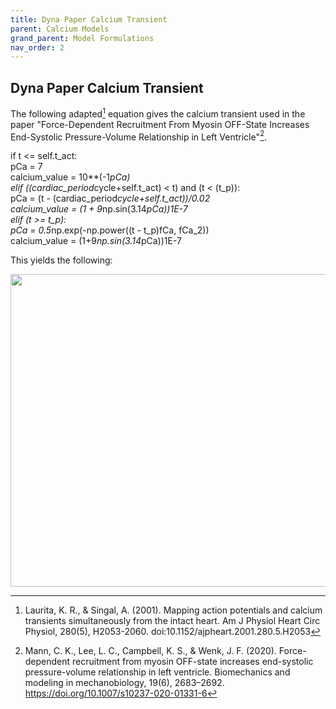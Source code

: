 ```yaml
---
title: Dyna Paper Calcium Transient
parent: Calcium Models
grand_parent: Model Formulations
nav_order: 2
---
```

Dyna Paper Calcium Transient
----------------------------
The following adapted[^1] equation gives the calcium transient used in the paper "Force-Dependent Recruitment From Myosin OFF-State Increases End-Systolic
Pressure-Volume Relationship in Left Ventricle"[^2].

if t <= self.t_act:  
          pCa = 7  
          calcium_value = 10**(-1*pCa)  
elif ((cardiac_period*cycle+self.t_act) < t) and (t < (t_p)):  
          pCa = (t - (cardiac_period*cycle+self.t_act))/0.02  
          calcium_value = (1 + 9*np.sin(3.14*pCa))1E-7  
elif (t >= t_p):  
          pCa = 0.5*np.exp(-np.power((t - t_p)fCa, fCa_2))  
          calcium_value = (1+9*np.sin(3.14*pCa))1E-7  

This yields the following:

<img src="https://github.com/MMoTH/FEniCS-Myosim/blob/master/docs/pages/model_formulations/calcium_models/dyna_paper_model/dyna_ca.png?raw=true" width="800" height="500">

[^1]: Laurita, K. R., & Singal, A. (2001). Mapping action potentials and calcium transients simultaneously from the intact heart. Am J Physiol Heart Circ Physiol, 280(5), H2053-2060. doi:10.1152/ajpheart.2001.280.5.H2053
[^2]: Mann, C. K., Lee, L. C., Campbell, K. S., & Wenk, J. F. (2020). Force-dependent recruitment from myosin OFF-state increases end-systolic pressure-volume relationship in left ventricle. Biomechanics and modeling in mechanobiology, 19(6), 2683–2692. https://doi.org/10.1007/s10237-020-01331-6
